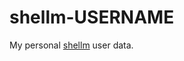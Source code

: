 shellm-USERNAME
===============

My personal [shellm](https://github.com/GITHUB_USERNAME/shellm) user data.
